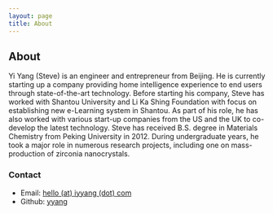 ```yaml
---
layout: page
title: About
---
```

## About

Yi Yang (Steve) is an engineer and entrepreneur from Beijing. He is currently starting up a company providing home intelligence experience to end users through state-of-the-art technology. Before starting his company, Steve has worked with Shantou University and Li Ka Shing Foundation with focus on establishing new e-Learning system in Shantou. As part of his role, he has also worked with various start-up companies from the US and the UK to co-develop the latest technology. Steve has received B.S. degree in Materials Chemistry from Peking University in 2012. During undergraduate years, he took a major role in numerous research projects, including one on mass-production of zirconia nanocrystals.

### Contact

- Email: <a href="mailto:hello@iyyang.com">hello (at) iyyang (dot) com</a>
- Github: <a href="https://github.com/yyang/">yyang</a>

